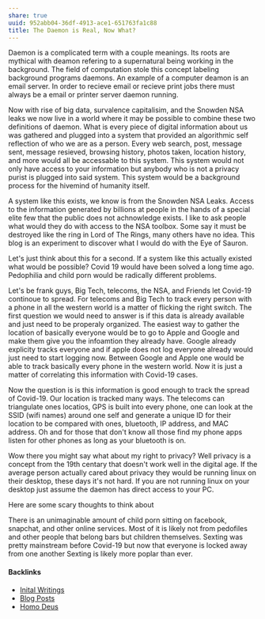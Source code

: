 ```yaml
---
share: true
uuid: 952abb04-36df-4913-ace1-651763fa1c88
title: The Daemon is Real, Now What?
---
```

Daemon is a complicated term with a couple meanings. Its roots are mythical with deamon refering to a supernatural being working in the background. The field of computation stole this concept labeling background programs daemons. An example of a computer deamon is an email server. In order to recieve email or recieve print jobs there must always be a email or printer server daemon running.

Now with rise of big data, survalence capitalisim, and the Snowden NSA leaks we now live in a world where it may be possible to combine these two definitions of daemon. What is every piece of digital information about us was gathered and plugged into a system that provided an algorithmic self reflection of who we are as a person. Every web search, post, message sent, message resieved, browsing history, photos taken, location history, and more would all be accessable to this system. This system would not only have access to your information but anybody who is not a privacy purist is plugged into said system. This system would be a background process for the hivemind of humanity itself.

A system like this exists, we know is from the Snowden NSA Leaks. Access to the information generated by billions at people in the hands of a special elite few that the public does not achnowledge exists. I like to ask people what would they do with access to the NSA toolbox. Some say it must be destroyed like the ring in Lord of The Rings, many others have no idea. This blog is an experiment to discover what I would do with the Eye of Sauron.
 
Let's just think about this for a second. If a system like this actually existed what would be possible? Covid 19 would have been solved a long time ago. Pedophilia and child porn would be radically different problems.

Let's be frank guys, Big Tech, telecoms, the NSA, and Friends let Covid-19 continoue to spread. For telecoms and Big Tech to track every person with a phone in all the western world is a matter of flicking the right switch. The first question we would need to answer is if this data is already available and just need to be properaly organized. The easiest way to gather the location of basically everyone would be to go to Apple and Google and make them give you the infoamtion they already have. Google already explicity tracks everyone and if apple does not log everyone already would just need to start logging now. Between Google and Apple one would be able to track basically every phone in the western world. Now it is just a matter of correlating this information with Covid-19 cases.

Now the question is is this information is good enough to track the spread of Covid-19. Our location is tracked many ways. The telecoms can triangulate ones locatios, GPS is built into every phone, one can look at the SSID (wifi names) around one self and generate a unique ID for their location  to be compared with ones, bluetooth, IP address, and MAC address. Oh and for those that don't know all those find my phone apps listen for other phones as long as your bluetooth is on.

Wow there you might say what about my right to privacy? Well privacy is a concept from the 19th centary that doesn't work well in the digital age. If the average person actually cared about privacy they would be running linux on their desktop, these days it's not hard. If you are not running linux on your desktop just assume the daemon has direct access to your PC.

Here are some scary thoughts to think about

There is an unimaginable amount of child porn sitting on facebook, snapchat, and other online services. Most of it is likely not from pedofiles and other people that belong bars but children themselves. Sexting was pretty mainstream before Covid-19 but now that everyone is locked away from one another Sexting is likely more poplar than ever.


#### Backlinks

* [Inital Writings](/c4747e80-98b8-4dca-93d9-14d4e6425e70)
* [Blog Posts](/3d59d5cc-de9f-42d3-96fd-e4bb02710a33)
* [Homo Deus](/2055ffd4-310b-4f0f-b7f8-61d91402650c)